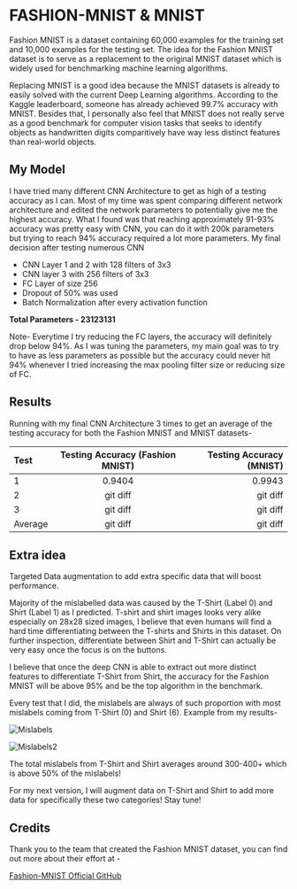 # FASHION-MNIST & MNIST

Fashion MNIST is a dataset containing 60,000 examples for the training set and 10,000 examples for the testing set.
The idea for the Fashion MNIST dataset is to serve as a replacement to the original MNIST dataset which is widely used for benchmarking machine learning algorithms.

Replacing MNIST is a good idea because the MNIST datasets is already to easily solved with the current Deep Learning algorithms. According to the Kaggle leaderboard, someone has already achieved 99.7% accuracy with MNIST.
Besides that, I personally also feel that MNIST does not really serve as a good benchmark for computer vision tasks that seeks to identify objects as handwritten digits comparitively have way less distinct features than real-world objects.

## My Model

I have tried many different CNN Architecture to get as high of a testing accuracy as I can. 
Most of my time was spent comparing different network architecture and edited the network parameters to potentially give me the highest accuracy.
What I found was that reaching approximately 91-93% accuracy was pretty easy with CNN, you can do it with 200k parameters but trying to reach 94% accuracy required a lot more parameters. My final decision after testing numerous CNN

- CNN Layer 1 and 2 with 128 filters of 3x3
- CNN layer 3 with 256 filters of 3x3
- FC Layer of size 256
- Dropout of 50% was used
- Batch Normalization after every activation function

**Total Parameters - 23123131**

Note- Everytime I try reducing the FC layers, the accuracy will definitely drop below 94%. As I was tuning the parameters, my main goal was to try to have as less parameters as possible
but the accuracy could never hit 94% whenever I tried increasing the max pooling filter size or reducing size of FC.

## Results

Running with my final CNN Architecture 3 times to get an average of the testing accuracy for both the Fashion MNIST and MNIST datasets-


| Test | Testing Accuracy (Fashion MNIST)  |  Testing Accuracy (MNIST)  |
| :---         |     :---:      |          ---: |
| 1 | 0.9404   | 0.9943    |
| 2    | git diff       | git diff      |
| 3    | git diff       | git diff      |
| Average   | git diff       | git diff      |

## Extra idea

  Targeted Data augmentation to add extra specific data that will boost performance. 
  
  Majority of the mislabelled data was caused by the T-Shirt (Label 0) and Shirt (Label 1) as I predicted.
  T-shirt and shirt images looks very alike especially on 28x28 sized images, I believe that even humans will find a hard time        differentiating between the T-shirts and Shirts in this dataset.
  On further inspection, differentiate between Shirt and T-Shirt can actually be very easy once the focus is on the buttons.
  
  I believe that once the deep CNN is able to extract out more distinct features to differentiate T-Shirt from Shirt, the accuracy for the     Fashion MNIST will be above 95% and be the top algorithm in the benchmark.
  
  Every test that I did, the mislabels are always of such proportion with most mislabels coming from T-Shirt (0) and Shirt (6). Example from my results-
  
 ![Mislabels](https://user-images.githubusercontent.com/49274721/62420175-48f5d000-b6d1-11e9-9e10-8f7d9206b0d5.PNG)
 
 ![Mislabels2](https://user-images.githubusercontent.com/49274721/62420212-ee10a880-b6d1-11e9-857d-899a8f4ddac1.PNG)
 
 The total mislabels from T-Shirt and Shirt averages around 300-400+ which is above 50% of the mislabels! 
 
 For my next version, I will augment data on T-Shirt and Shirt to add more data for specifically these two categories! Stay tune! 
 
 
 ## Credits
 
 Thank you to the team that created the Fashion MNIST dataset, you can find out more about their effort at -   
 
 [Fashion-MNIST Official GitHub](https://github.com/zalandoresearch/fashion-mnist)
  
